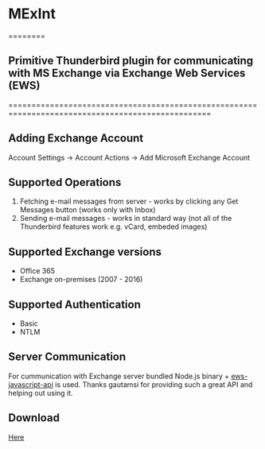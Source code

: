 # MExInt
========

## Primitive Thunderbird plugin for communicating with MS Exchange via Exchange Web Services (EWS)
==================================================================================================

## Adding Exchange Account
Account Settings -> Account Actions -> Add Microsoft Exchange Account

## Supported Operations
1. Fetching e-mail messages from server - works by clicking any Get Messages button (works only with Inbox)
2. Sending e-mail messages - works in standard way (not all of the Thunderbird features work e.g. vCard, embeded images)

## Supported Exchange versions
* Office 365
* Exchange on-premises (2007 - 2016)

## Supported Authentication
* Basic
* NTLM

## Server Communication
For cummunication with Exchange server bundled Node.js binary + [ews-javascript-api](https://github.com/gautamsi/ews-javascript-api) is used. Thanks gautamsi for providing such a great API and helping out using it.

## Download
[Here](https://github.com/guderkar/MExInt/tree/master/xpi)